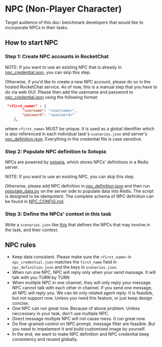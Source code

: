 # NPC (Non-Player Character)

Target audience of this doc: benchmark developers that would like to incorporate NPCs in their tasks.

## How to start NPC

### Step 1: Create NPC accounts in RocketChat

NOTE: If you want to use an existing NPC that is already in
[npc_credential.json](../../base_image/npc_credential.json), you can skip this step.

Otherwise, if you'd like to create a new NPC account, please do so in the hosted RocketChat service.
As of now, this is a manual step that you have to do via web GUI. Please then add
the username and password to [npc_credential.json](../../base_image/npc_credential.json)
using the following format:

```json
 "<first_name>" : {
        "username": "<username>",
        "password": "<password>"
    },
```

where `<first_name>` MUST be unique. It is used as a global identifier which is
also referenced in each individual task's `scenarios.json` and server's
[npc_definition.json](../../../servers/rocketchat/npc/npc_definition.json).
Everything in the credential file is case sensitive.

### Step 2: Populate NPC definition to Sotopia

NPCs are powered by [sotopia](https://github.com/sotopia-lab/sotopia/commits),
which stores NPCs' definitions in a Redis server.

NOTE: If you want to use an existing NPC, you can skip this step.

Otherwise, please add NPC definition in [npc_definition.json](../../../servers/rocketchat/npc/npc_definition.json)
and then run [populate_data.py](../../../servers/rocketchat/npc/populate_data.py)
on the server side to populate data into Redis. The script is designed to be idempotent.
The complete schema of NPC definition can be found in [NPC_CONFIG.md](../../../servers/rocketchat/npc/NPC_CONFIG.md).

### Step 3: Define the NPCs' context in this task

Write a `scenarios.json` like [this](./scenarios.json) that defines the NPCs
that may involve in the task, and their context.

## NPC rules

* Keep data consistent. Please make sure the `<first_name>` in `npc_credential.json`
matches the `first_name` field in `npc_definition.json` and the keys in `scenarios.json`.
* When run one NPC, NPC will reply only when your send massage. It will talk with you TURN by TURN
* When multiple NPC in one channel, they will only reply your message. NPC cannot talk with each other in channel. If you send one message, all NPC will reply you. We can let only related agent reply. It is feasible, but not support now. Unless you need this feature, or just keep design concise.
* One NPC can run great now. Because of above problem. Unless neccessary in your task, don't use multiple NPC.
* Direct message multiple NPC will not cause mess. It run great now.
* Do fine-grained control on NPC prompt, message filter are feasible. But you need to impelement it and build customized image by yourself.
* In the end, we want to make NPC definition and NPC credential keep consistency and reused globally.
